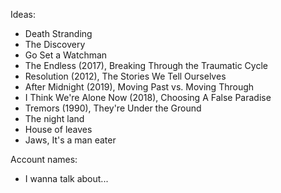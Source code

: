 Ideas:
* Death Stranding
* The Discovery
* Go Set a Watchman
* The Endless (2017), Breaking Through the Traumatic Cycle
* Resolution (2012), The Stories We Tell Ourselves
* After Midnight (2019), Moving Past vs. Moving Through
* I Think We're Alone Now (2018), Choosing A False Paradise
* Tremors (1990), They're Under the Ground
* The night land
* House of leaves
* Jaws, It's a man eater

Account names:
* I wanna talk about...